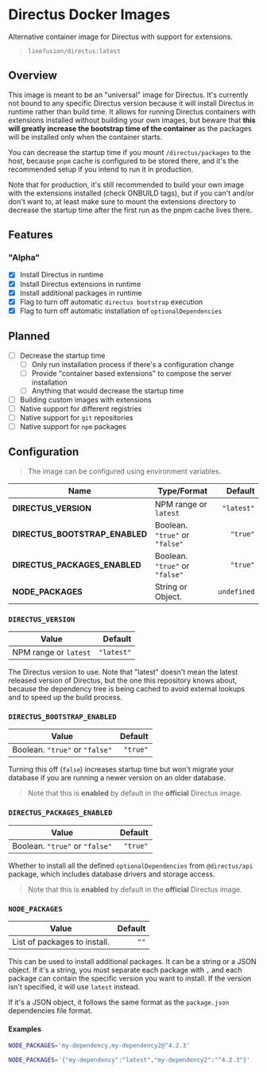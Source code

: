 # Directus Docker Images

Alternative container image for Directus with support for extensions.

> `linefusion/directus:latest`

## Overview

This image is meant to be an "universal" image for Directus. It's currently not bound to any specific Directus version because it will install Directus in runtime rather than build time. It allows for running Directus containers with extensions installed without building your own images, but beware that **this will greatly increase the bootstrap time of the container** as the packages will be installed only when the container starts.

You can decrease the startup time if you mount `/directus/packages` to the host, because `pnpm` cache is configured to be stored there, and it's the recommended setup if you intend to run it in production.

Note that for production, it's still recommended to build your own image with the extensions installed (check ONBUILD tags), but if you can't and/or don't want to, at least make sure to mount the extensions directory to decrease the startup time after the first run as the pnpm cache lives there.

## Features

### "Alpha"

- [x] Install Directus in runtime
- [x] Install Directus extensions in runtime
- [x] Install additional packages in runtime
- [x] Flag to turn off automatic `directus bootstrap` execution
- [x] Flag to turn off automatic installation of `optionalDependencies`

## Planned

- [ ] Decrease the startup time
  - [ ] Only run installation process if there's a configuration change
  - [ ] Provide "container based extensions" to compose the server installation
  - [ ] Anything that would decrease the startup time
- [ ] Building custom images with extensions
- [ ] Native support for different registries
- [ ] Native support for `git` repositories
- [ ] Native support for `npm` packages

## Configuration

> The image can be configured using environment variables.

| Name                           | Type/Format                    |     Default |
| ------------------------------ | ------------------------------ | ----------: |
| **DIRECTUS_VERSION**           | NPM range or `latest`          |  `"latest"` |
| **DIRECTUS_BOOTSTRAP_ENABLED** | Boolean. `"true"` or `"false"` |    `"true"` |
| **DIRECTUS_PACKAGES_ENABLED**  | Boolean. `"true"` or `"false"` |    `"true"` |
| **NODE_PACKAGES**              | String or Object.              | `undefined` |

### `DIRECTUS_VERSION`

| Value                 |    Default |
| --------------------- | ---------: |
| NPM range or `latest` | `"latest"` |

The Directus version to use. Note that "latest" doesn't mean the latest released version of Directus, but the one this repository knows about, because the dependency tree is being cached to avoid external lookups and to speed up the build process.

### `DIRECTUS_BOOTSTRAP_ENABLED`

| Value                          |  Default |
| ------------------------------ | -------: |
| Boolean. `"true"` or `"false"` | `"true"` |

Turning this off (`false`) increases startup time but won't migrate your database if you are running a newer version on an older database.

> Note that this is **enabled** by default in the **official** Directus image.

### `DIRECTUS_PACKAGES_ENABLED`

| Value                          |  Default |
| ------------------------------ | -------: |
| Boolean. `"true"` or `"false"` | `"true"` |

Whether to install all the defined `optionalDependencies` from `@directus/api` package, which includes database drivers and storage access.

> Note that this is **enabled** by default in the **official** Directus image.

### `NODE_PACKAGES`

| Value                        | Default |
| ---------------------------- | ------: |
| List of packages to install. |    `""` |

This can be used to install additional packages. It can be a string or a JSON object. If it's a string, you must separate each package with `,` and each package can contain the specific version you want to install. If the version isn't specified, it will use `latest` instead.

If it's a JSON object, it follows the same format as the `package.json` dependencies file format.

#### Examples

```sh
NODE_PACKAGES='my-dependency,my-dependency2@^4.2.3'
```

```sh
NODE_PACKAGES='{"my-dependency":"latest","my-dependency2":"^4.2.3"}'
```
